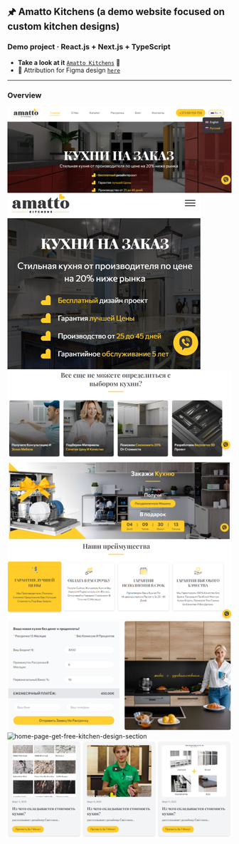 ## 🖈 Amatto Kitchens (a demo website focused on custom kitchen designs)

### Demo project · React.js + Next.js + TypeScript

- **Take a look at it** [`Amatto Kitchens`](https://amatto-kitchens-ru.vercel.app) 👀
- 🔗 Attribution for Figma design [`here`](https://templatica.pro/mnogostranichnyj-sajt-kuhni-na-zakaz)

---

### Overview

![home-page-hero-section](/readme-img/home-page__hero-section.png)
![home-page-hero-section-mobile](/readme-img/home-page__hero-section-mobile.png)
![home-page-still-decide-section](/readme-img/home-page__still-decide-section.png)
![home-page-order-kitchen-section](/readme-img/home-page__order-kitchen-section.png)
![home-page-our-advantages-section](/readme-img/home-page__our-advantages.png)
![home-page-buy-installments-section](/readme-img/home-page__buy-installments-section.png)
![home-page-get-free-kitchen-design-section](/readme-img/home-page__get-free-kitchen-design-section)
![home-page-blog-section](/readme-img/home-page__blog.png)
